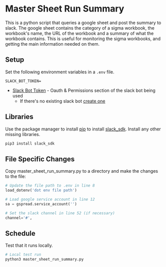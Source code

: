 # Master Sheet Run Summary

This is a python script that queries a google sheet and post the summary to slack. The google sheet contains the category of a sigma workbook, the workbook's name, the URL of the workbook and a summary of what the workbook contains. This is useful for monitoring the sigma workbooks, and getting the main information needed on them.

## Setup

Set the following environment variables in a `.env` file. 

```
SLACK_BOT_TOKEN=
```

- [Slack Bot Token](https://api.slack.com/apps/A01K7ESN4AW/oauth?) - Oauth & Permissions section of the slack bot being used
    - If there's no existing slack bot [create one](https://slack.com/help/articles/115005265703-Create-a-bot-for-your-workspace)

## Libraries
Use the package manager to install [pip](https://pip.pypa.io/en/stable/) to install [slack_sdk](https://github.com/slackapi/python-slack-sdk). Install any other missing libraries. 

```bash
pip3 install slack_sdk
```

## File Specific Changes
Copy master_sheet_run_summary.py to a directory and make the changes to the file:

```python
# Update the file path to .env in line 8
load_dotenv('dot env file path')

# Load google service account in line 12
sa = gspread.service_account('')

# Set the slack channel in line 52 (if necessary)
channel='#',
```

## Schedule
Test that it runs locally. 

```bash
# Local test run
python3 master_sheet_run_summary.py
```